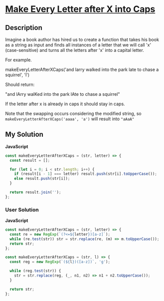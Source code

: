 # [Make Every Letter after X into Caps](https://www.codewars.com/kata/596a5e32634dad2a3c00003f)

## Description

Imagine a book author has hired us to create a function that takes his book as a string as input and finds all instances of a letter that we will call 'x' (case-sensitive) and turns all the letters after 'x' into a capital letter.

For example.

makeEveryLetterAfterXCaps('and larry walked into the park late to chase a squirrel', 'l')

Should return:

"and lArry walKed into the park lAte to chase a squirrel"

If the letter after x is already in caps it should stay in caps.

Note that the swapping occurs considering the modified string, so `makeEveryLetterAfterXCaps('aaaa', 'a')` will result into `"aAaA"`

## My Solution

**JavaScript**

```js
const makeEveryLetterAfterXCaps = (str, letter) => {
  const result = [];

  for (let i = 0; i < str.length; i++) {
    if (result[i - 1] === letter) result.push(str[i].toUpperCase());
    else result.push(str[i]);
  }

  return result.join('');
};
```

### User Solution

**JavaScript**

```js
const makeEveryLetterAfterXCaps = (str, letter) => {
  const re = new RegExp(`(?<=${letter})[a-z]`);
  while (re.test(str)) str = str.replace(re, (m) => m.toUpperCase());
  return str;
};
```

```js
const makeEveryLetterAfterXCaps = (str, l) => {
  const reg = new RegExp(`(${l})([a-z])`, 'g');

  while (reg.test(str)) {
    str = str.replace(reg, (_, n1, n2) => n1 + n2.toUpperCase());
  }

  return str;
};
```
